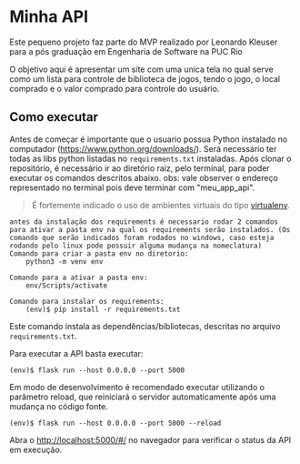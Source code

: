 # Minha API

Este pequeno projeto faz parte do MVP realizado por Leonardo Kleuser para a pós graduação em Engenharia de Software na PUC Rio

O objetivo aqui é apresentar um site com uma unica tela no qual serve como um lista para controle de biblioteca de jogos, tendo o jogo, o local comprado e o valor comprado para controle do usuário.

## Como executar

Antes de começar é importante que o usuario possua Python instalado no computador (https://www.python.org/downloads/).
Será necessário ter todas as libs python listadas no `requirements.txt` instaladas.
Após clonar o repositório, é necessário ir ao diretório raiz, pelo terminal, para poder executar os comandos descritos abaixo.
obs: vale observer o endereço representado no terminal pois deve terminar com "meu_app_api".

> É fortemente indicado o uso de ambientes virtuais do tipo [virtualenv](https://virtualenv.pypa.io/en/latest/installation.html).

```
antes da instalação dos requirements é necessario rodar 2 comandos para ativar a pasta env na qual os requirements serão instalados. (Os comando que serão indicados foram rodados no windows, caso esteja rodando pelo linux pode possuir alguma mudança na nomeclatura)
Comando para criar a pasta env no diretorio:
    python3 -m venv env

Comando para a ativar a pasta env:
    env/Scripts/activate

Comando para instalar os requirements:
    (env)$ pip install -r requirements.txt
```

Este comando instala as dependências/bibliotecas, descritas no arquivo `requirements.txt`.

Para executar a API basta executar:

```
(env)$ flask run --host 0.0.0.0 --port 5000
```

Em modo de desenvolvimento é recomendado executar utilizando o parâmetro reload, que reiniciará o servidor
automaticamente após uma mudança no código fonte.

```
(env)$ flask run --host 0.0.0.0 --port 5000 --reload
```

Abra o [http://localhost:5000/#/](http://localhost:5000/#/) no navegador para verificar o status da API em execução.
